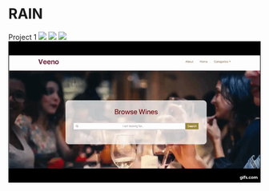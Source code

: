 # RAIN
Project 1
<img src="/assets/img/num1.gif">
<img src="/assets/img/num2.gif">
<img src="/assets/img/num3.gif">
<img src="/assets/img/num4.gif">
         
<source type="video/mp4" src="/assets/img/samples.mp4">
